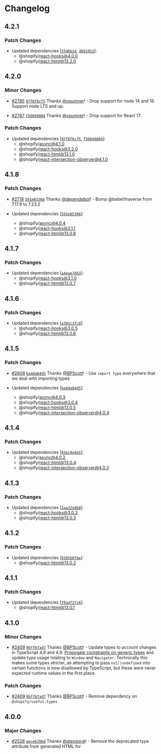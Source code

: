 # Changelog

## 4.2.1

### Patch Changes

- Updated dependencies [[`5546b1d`](https://github.com/Shopify/quilt/commit/5546b1d1c3bd9f708699f77e8e1b380575fe76d8), [`d691952`](https://github.com/Shopify/quilt/commit/d691952749248efd274a2a9a67c8879b9241c892)]:
  - @shopify/react-hooks@4.0.0
  - @shopify/react-html@13.2.0

## 4.2.0

### Minor Changes

- [#2785](https://github.com/Shopify/quilt/pull/2785) [`97f8f6cf5`](https://github.com/Shopify/quilt/commit/97f8f6cf5f0f5c8adc03ff6d907fb16d878fbece) Thanks [@vsumner](https://github.com/vsumner)! - Drop support for node 14 and 16. Support node LTS and up.

- [#2787](https://github.com/Shopify/quilt/pull/2787) [`f50049004`](https://github.com/Shopify/quilt/commit/f500490042d922b66a6781c3450f876a83a120cb) Thanks [@vsumner](https://github.com/vsumner)! - Drop support for React 17

### Patch Changes

- Updated dependencies [[`97f8f6cf5`](https://github.com/Shopify/quilt/commit/97f8f6cf5f0f5c8adc03ff6d907fb16d878fbece), [`f50049004`](https://github.com/Shopify/quilt/commit/f500490042d922b66a6781c3450f876a83a120cb)]:
  - @shopify/async@4.1.0
  - @shopify/react-hooks@3.2.0
  - @shopify/react-html@13.1.0
  - @shopify/react-intersection-observer@4.1.0

## 4.1.8

### Patch Changes

- [#2718](https://github.com/Shopify/quilt/pull/2718) [`591e65366`](https://github.com/Shopify/quilt/commit/591e653663440408588447159d1758273b189d47) Thanks [@dependabot](https://github.com/apps/dependabot)! - Bump @babel/traverse from 7.17.9 to 7.23.2

- Updated dependencies [[`591e65366`](https://github.com/Shopify/quilt/commit/591e653663440408588447159d1758273b189d47)]:
  - @shopify/async@4.0.4
  - @shopify/react-hooks@3.1.1
  - @shopify/react-html@13.0.8

## 4.1.7

### Patch Changes

- Updated dependencies [[`a4eae7db3`](https://github.com/Shopify/quilt/commit/a4eae7db327a29a0fe6196fe8b8223c7aedeb89b)]:
  - @shopify/react-hooks@3.1.0
  - @shopify/react-html@13.0.7

## 4.1.6

### Patch Changes

- Updated dependencies [[`a3b5c3fc0`](https://github.com/Shopify/quilt/commit/a3b5c3fc0a07e46a64da2eec3669f9469735f412)]:
  - @shopify/react-hooks@3.0.5
  - @shopify/react-html@13.0.6

## 4.1.5

### Patch Changes

- [#2608](https://github.com/Shopify/quilt/pull/2608) [`ba4da84d5`](https://github.com/Shopify/quilt/commit/ba4da84d5237603433f8097f79421bab6ea48f86) Thanks [@BPScott](https://github.com/BPScott)! - Use `import type` everywhere that we deal with importing types

- Updated dependencies [[`ba4da84d5`](https://github.com/Shopify/quilt/commit/ba4da84d5237603433f8097f79421bab6ea48f86)]:
  - @shopify/async@4.0.3
  - @shopify/react-hooks@3.0.4
  - @shopify/react-html@13.0.5
  - @shopify/react-intersection-observer@4.0.4

## 4.1.4

### Patch Changes

- Updated dependencies [[`93ec0a0e5`](https://github.com/Shopify/quilt/commit/93ec0a0e57a1962a455f15a46977a3c05a02369f)]:
  - @shopify/async@4.0.2
  - @shopify/react-html@13.0.4
  - @shopify/react-intersection-observer@4.0.3

## 4.1.3

### Patch Changes

- Updated dependencies [[`2aa32e8b8`](https://github.com/Shopify/quilt/commit/2aa32e8b844bda24e9ed1b2747ad9b34491c6261)]:
  - @shopify/react-hooks@3.0.3
  - @shopify/react-html@13.0.3

## 4.1.2

### Patch Changes

- Updated dependencies [[`0385b8f6e`](https://github.com/Shopify/quilt/commit/0385b8f6e3fa092ceb490408fbca0085280e4e1a)]:
  - @shopify/react-html@13.0.2

## 4.1.1

### Patch Changes

- Updated dependencies [[`79adf2fc8`](https://github.com/Shopify/quilt/commit/79adf2fc8fc2a1bced03dee91aa2f554fe58bf9d)]:
  - @shopify/react-html@13.0.1

## 4.1.0

### Minor Changes

- [#2409](https://github.com/Shopify/quilt/pull/2409) [`0bff6fad7`](https://github.com/Shopify/quilt/commit/0bff6fad7b0630d1b796bb457d8d86e81ececedd) Thanks [@BPScott](https://github.com/BPScott)! - Update types to account changes in TypeScript 4.8 and 4.9. [Propogate contstraints on generic types](https://devblogs.microsoft.com/typescript/announcing-typescript-4-8/#unconstrained-generics-no-longer-assignable-to) and update type usage relating to `Window` and `Navigator`. Technically this makes some types stricter, as attempting to pass `null|undefined` into certain functions is now disallowed by TypeScript, but these were never expected runtime values in the first place.

### Patch Changes

- [#2409](https://github.com/Shopify/quilt/pull/2409) [`0bff6fad7`](https://github.com/Shopify/quilt/commit/0bff6fad7b0630d1b796bb457d8d86e81ececedd) Thanks [@BPScott](https://github.com/BPScott)! - Remove dependency on `@shopify/useful-types`

## 4.0.0

### Major Changes

- [#2526](https://github.com/Shopify/quilt/pull/2526) [`eece629bd`](https://github.com/Shopify/quilt/commit/eece629bd750fb9c8eef26bb39937d3f645cd486) Thanks [@atesgoral](https://github.com/atesgoral)! - Remove the deprecated type attribute from generated HTML for <style> and <script> elements.

  Marking this as a breaking change because it may affect consumers expecting these attributes to be present.

### Patch Changes

- Updated dependencies [[`eece629bd`](https://github.com/Shopify/quilt/commit/eece629bd750fb9c8eef26bb39937d3f645cd486)]:
  - @shopify/react-html@13.0.0

## 3.0.6

### Patch Changes

- Updated dependencies []:
  - @shopify/react-html@12.0.6

## 3.0.5

### Patch Changes

- Updated dependencies []:
  - @shopify/react-html@12.0.5

## 3.0.4

### Patch Changes

- Updated dependencies []:
  - @shopify/react-html@12.0.4

## 3.0.3

### Patch Changes

- [#2389](https://github.com/Shopify/quilt/pull/2389) [`03c1abc8c`](https://github.com/Shopify/quilt/commit/03c1abc8c293d4c79f34796f9eefc777812df532) Thanks [@BPScott](https://github.com/BPScott)! - Add types field to package.json export maps to support typescript consumers that use `moduleResolution: "node16"`

- Updated dependencies [[`03c1abc8c`](https://github.com/Shopify/quilt/commit/03c1abc8c293d4c79f34796f9eefc777812df532)]:
  - @shopify/async@4.0.1
  - @shopify/react-hooks@3.0.2
  - @shopify/react-html@12.0.3
  - @shopify/react-intersection-observer@4.0.2
  - @shopify/useful-types@5.1.1

## 3.0.2

### Patch Changes

- Updated dependencies [[`b42a99a7d`](https://github.com/Shopify/quilt/commit/b42a99a7de6c2d88b24920fa70f7490ae1086d5f)]:
  - @shopify/useful-types@5.1.0
  - @shopify/react-html@12.0.2

## 3.0.1 - 2022-06-08

- No updates. Transitive dependency bump.

## 3.0.0 - 2022-05-19

### Breaking Change

- Drop support for node 12 and Safari 10, 11 and 12. Remove wildcard export in exports field. [[#2277](https://github.com/Shopify/quilt/pull/2277)]

## 2.1.25 - 2022-04-25

- No updates. Transitive dependency bump.

## 2.1.24 - 2022-03-31

- No updates. Transitive dependency bump.

## 2.1.23 - 2022-03-15

- No updates. Transitive dependency bump.

## 2.1.22 - 2022-03-09

### Changed

- Correct wildcard export to `./*` [[#2209](https://github.com/Shopify/quilt/pull/2209)]

## 2.1.21 - 2022-03-07

- No updates. Transitive dependency bump.

## 2.1.20 - 2022-02-28

- No updates. Transitive dependency bump.

## 2.1.19 - 2022-02-25

### Changed

- Use `./*` instead of `./` in package.json exports to fix deprecation warning. [[#2184](https://github.com/Shopify/quilt/pull/2184)]

## 2.1.18 - 2022-02-14

- No updates. Transitive dependency bump.

## 2.1.17 - 2022-02-09

- No updates. Transitive dependency bump.

## 2.1.16 - 2022-02-01

### Changed

- Rerelease after failed publish. No code changes.

## 2.1.15 - 2022-02-01

### Changed

- Reorder exports map to prioritize the `esnext` condition. [[#2148](https://github.com/Shopify/quilt/pull/2148)]
- Update Loom build config. [[#2150](https://github.com/Shopify/quilt/pull/2150)]

## 2.1.14 - 2022-01-19

- No updates. Transitive dependency bump.

## 2.1.13 - 2021-12-07

- No updates. Transitive dependency bump.

## 2.1.12 - 2021-12-01

- No updates. Transitive dependency bump.

## 2.1.11 - 2021-11-23

- No updates. Transitive dependency bump.

## 2.1.10 - 2021-11-22

### Changed

- Fixed babel helpers file being generated with incorrect filename in esm build. [[#2082](https://github.com/Shopify/quilt/pull/2082)]

## 2.1.9 - 2021-11-01

- No updates. Transitive dependency bump.

## 2.1.8 - 2021-09-24

### Changed

- Migrate from `sewing-kit-next` to `loom` for building - package build output remains identical. [[#2039](https://github.com/Shopify/quilt/pull/2039)]

## 2.1.7 - 2021-09-14

- No updates. Transitive dependency bump.

## 2.1.6 - 2021-09-14

### Changed

- Enable type checking in tests and fix type errors. [[#2034](https://github.com/Shopify/quilt/pull/2034)]

## 2.1.5 - 2021-08-30

- No updates. Transitive dependency bump.

## 2.1.4 - 2021-08-24

### Changed

- Added file exclusion for tests to package.json. [[#2005](https://github.com/Shopify/quilt/pull/2005)]
- Rename test/ to tests/ [[#2005](https://github.com/Shopify/quilt/pull/2005)]

## 2.1.3 - 2021-08-13

### Changed

- Updated build tooling, types are now compiled with TypeScript 4.3. [[#1997](https://github.com/Shopify/quilt/pull/1997)]

## 2.1.2 - 2021-08-04

### Changed

- Ensure `tsconfig.tsbuildinfo` file is not uploaded to the npm registry. [[#1982](https://github.com/Shopify/quilt/pull/1982)]

## 2.1.1 - 2021-08-03

### Changed

- Update to latest sewing-kit-next for build. Update `types`/`typesVersions` fields to point directly into the build folder [[#1980](https://github.com/Shopify/quilt/pull/1980)]

## 2.1.0 - 2021-07-13

### Added

- Officially supports React `17.x` [1969](https://github.com/Shopify/quilt/pull/1969/files)

## 2.0.2 - 2021-06-29

- No updates. Transitive dependency bump.

## 2.0.0 - 2021-05-21

### Breaking Change

- Update minimum supported node version to 12.14.0. Add engines field to help enforce usage of this version. [#1906](https://github.com/Shopify/quilt/pull/1906)

## 1.2.8 - 2021-04-13

### Changed

- Removed dependency on tslib, as we no-longer compile with `tsc`. [#1829](https://github.com/Shopify/quilt/pull/1829)

## 1.2.4 - 2021-03-03

### Fixed

- Updated multi-build outputs to include mandatory extensions to fix "Module not found" issues reported by ESM supported bundlers [#1759](https://github.com/Shopify/quilt/pull/1759)

## 1.2.0 - 2020-12-18

### Added

- Add new build outputs (CommonJS, ESM, esnext, Node) for greater tree-shakability [#1698](https://github.com/Shopify/quilt/pull/1698)

## 1.1.3 - 2020-10-20

- Updated `tslib` dependency to `^1.14.1`. [#1657](https://github.com/Shopify/quilt/pull/1657)

## 1.1.0 - 2020-09-15

### Fixed

- Exported `useImportRemote` hook and `Status`([1634](https://github.com/Shopify/quilt/pull/1634))

## 1.0.0 - 2019-05-03

### Changed

- Changes to the props of `<ImportRemote />` mid-render will cause the import to be canceled. ([608](https://github.com/Shopify/quilt/pull/608))
- Removed `onError` callback prop. `onImported` now receives an error in the case that an error occurs during the import. ([608](https://github.com/Shopify/quilt/pull/608))
- Added `useImportRemote()` hook ([608](https://github.com/Shopify/quilt/pull/608))

### Added

- This CHANGELOG [(#575)](https://github.com/Shopify/quilt/pull/575)
